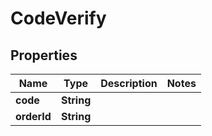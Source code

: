 

# CodeVerify

## Properties

Name | Type | Description | Notes
------------ | ------------- | ------------- | -------------
**code** | **String** |  | 
**orderId** | **String** |  | 



